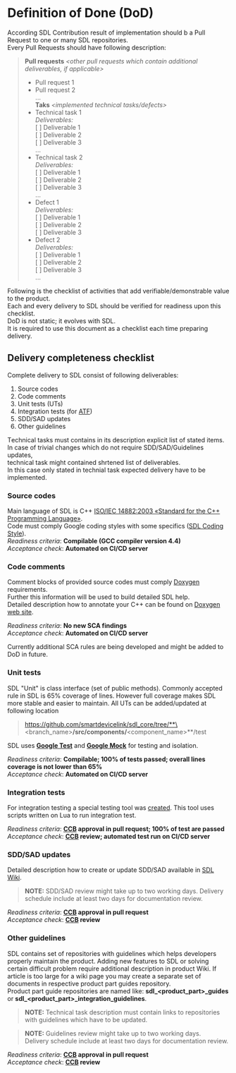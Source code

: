 # Definition of Done (DoD)
According SDL Contribution result of implementation should b a Pull Request to one or many SDL repositories.<br>
Every Pull Requests should have following description:<br>
> **Pull requests** *\<other pull requests which contain additional deliverables, if applicable\>*<br>
> - Pull request 1<br>
> - Pull request 2<br>
> ...<br>
> **Taks** *\<implemented technical tasks/defects\>*<br>
> - Technical task 1<br>
> *Deliverables:*<br>
> [ ] Deliverable 1<br>
> [ ] Deliverable 2<br>
> [ ] Deliverable 3<br>
> ...<br>
> - Technical task 2<br>
> *Deliverables:*<br>
> [ ] Deliverable 1<br>
> [ ] Deliverable 2<br>
> [ ] Deliverable 3<br>
> ...<br>
> - Defect 1<br>
> *Deliverables:*<br>
> [ ] Deliverable 1<br>
> [ ] Deliverable 2<br>
> [ ] Deliverable 3<br>
> - Defect 2<br>
> *Deliverables:*<br>
> [ ] Deliverable 1<br>
> [ ] Deliverable 2<br>
> [ ] Deliverable 3<br>
> ...<br>

Following is the checklist of activities that add verifiable/demonstrable value to the product.<br>
Each and every delivery to SDL should be verified for readiness upon this checklist.<br>
DoD is not static; it evolves with SDL.<br>
It is required to use this document as a checklist each time preparing delivery.<br>

## Delivery completeness checklist
Complete delivery to SDL consist of following deliverables:
1. Source codes
2. Code comments
3. Unit tests (UTs)
4. Integration tests (for [ATF][ATF-LINK])
5. SDD/SAD updates
6. Other guidelines

Tеchnical tasks must contains in its description explicit list of stated items.<br>
In case of trivial changes which do not require SDD/SAD/Guidelines updates,<br>
technical task might contained shrtened list of deliverables.<br>
In this case only stated in technial task expected delivery have to be implemented.<br>

### Source codes
Main language of SDL is C++ [ISO/IEC 14882:2003 «Standard for the C++ Programming Language»](http://www.open-std.org/jtc1/sc22/wg21/docs/standards).<br>
Code must comply Google coding styles with some specifics ([SDL Coding Style](https://github.com/smartdevicelink/sdl_core/wiki/SDL-Coding-Style-Guide)).<br>
*Readiness criteria*: **Compilable (GCC compiler version 4.4)**<br>
*Acceptance check*: **Automated on CI/CD server**<br>

### Code comments
Comment blocks of provided source codes must comply [Doxygen](http://www.stack.nl/~dimitri/doxygen/index.html) requirements.<br>
Further this information will be used to build detailed SDL help. <br>
Detailed description how to annotate your C++ can be found on [Doxygen web site](http://www.stack.nl/~dimitri/doxygen/manual/docblocks.html#docstructure).<br>

*Readiness criteria*: **No new SCA findings**<br>
*Acceptance check*: **Automated on CI/CD server**<br>

Currently additional SCA rules are being developed and might be added to DoD in future.

### Unit tests

SDL "Unit" is class interface (set of public methods).
Commonly accepted rule in SDL is 65% coverage of lines.
However full coverage makes SDL more stable and easier to maintain.
All UTs can be added/updated at following location 
>https://github.com/smartdevicelink/sdl_core/tree/**\<branch_name\>**/src/components/**\<component_name\>**/test<br>

SDL uses [**Google Test**](https://github.com/google/googletest/tree/master/googletest) and [**Google Mock**](https://github.com/google/googletest/tree/master/googlemock) for testing and isolation.

*Readiness criteria*: **Compilable; 100% of tests passed; overall lines coverage is not lower than 65%**<br>
*Acceptance check*: **Automated on CI/CD server**<br>

### Integration tests

For integration testing a special testing tool was [created][ATF-LINK].
This tool uses scripts written on Lua to run integration test.

*Readiness criteria*: **[CCB][CCB-LINK] approval in pull request; 100% of test are passed**<br>
*Acceptance check*: **[CCB][CCB-LINK] review; automated test run on CI/CD server**<br>

### SDD/SAD updates

Detailed description how to create or update SDD/SAD available in [SDL Wiki](https://github.com/smartdevicelink/sdl_core/wiki/Providing-design-documentation-with-code-changes).

>**NOTE:** SDD/SAD review might take up to two working days. 
>Delivery schedule include at least two days for documentation review.

*Readiness criteria*: **[CCB][CCB-LINK] approval in pull request**<br>
*Acceptance check*: **[CCB][CCB-LINK] review**<br>

### Other guidelines

SDL contains set of repositories with guidelines which helps developers properly maintain the product.
Adding new features to SDL or solving certain difficult problem require additional description in product Wiki.
If article is too large for a wiki page you may create a separate set of documents in respective product part guides repository. <br>
Product part guide repositories are named like: **sdl_\<product_part\>_guides** or **sdl_\<product_part\>_integration_guidelines**.

>**NOTE:** Technical task description must contain links to repositories with guidelines which have to be updated.<br>

>**NOTE:** Guidelines review might take up to two working days.<br>
>Delivery schedule include at least two days for documentation review.

*Readiness criteria*: **[CCB][CCB-LINK] approval in pull request**<br>
*Acceptance check*: **[CCB][CCB-LINK] review**<br>

[ATF-LINK]: https://github.com/smartdevicelink/sdl_atf "Automated Test Framework"
[CCB-LINK]: ChangeControlBoard.md "Change Control Board"
